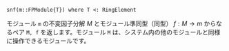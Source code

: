 ```
snf(m::FPModule{T}) where T <: RingElement
```

モジュール `m` の不変因子分解 $M$ とモジュール準同型（同型） $f : M \to m$ からなるペア `M, f` を返します。モジュール `M` は、システム内の他のモジュールと同様に操作できるモジュールです。
